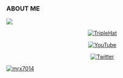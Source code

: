 ### ABOUT ME
![](https://komarev.com/ghpvc/?username=TripleHat)
<p align="center"><a href="https://github.com/TripleHat"><img title="TripleHat" src="https://github-readme-stats.vercel.app/api?username=TripleHat&show_icons=true&include_all_commits=true&theme=chartreuse-dark&cache_seconds=3200"></a>
</p>

<p align="center">
<a href="https://www.youtube.com/@tripl3hat"><img title="YouTube" src="https://img.shields.io/badge/YouTube-TripleHat-red?style=for-the-badge&logo=Youtube"></a>
</p>

<p align="center"><a href="https://twitter.com/tripl3hat"><img title="Twitter" src="https://img.shields.io/badge/Twitter-blue?style=for-the-badge&logo=twitter"></a>
</p>

[<img src="https://github-profile-trophy.vercel.app/?username=mrx7014&theme=darkhub&no-bg=true&row=1" alt="mrx7014" />](#)
